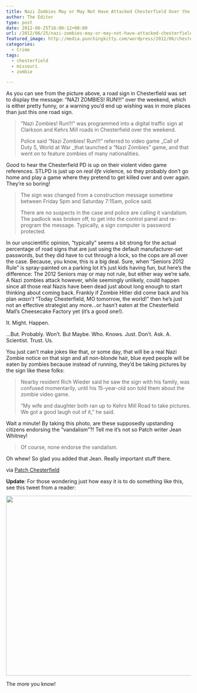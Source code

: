 ```yaml
---
title: Nazi Zombies May or May Not Have Attacked Chesterfield Over the Weekend
author: The Editor
type: post
date: 2012-06-25T16:00:12+00:00
url: /2012/06/25/nazi-zombies-may-or-may-not-have-attacked-chesterfield-over-the-weekend/
featured_image: http://media.punchingkitty.com/wordpress/2012/06/chesterfield_zombie_sign.jpeg
categories:
  - Crime
tags:
  - chesterfield
  - missouri
  - zombie

---
```

As you can see from the picture above, a road sign in Chesterfield was set to display the message: &#8220;NAZI ZOMBIES! RUN!!!&#8221; over the weekend, which is either pretty funny, or a warning you&#8217;d end up wishing was in more places than just this one road sign.

> &#8220;Nazi Zombies! Run!!!&#8221; was programmed into a digital traffic sign at Clarkson and Kehrs Mill roads in Chesterfield over the weekend.
> 
> Police said &#8220;Nazi Zombies! Run!!!&#8221; referred to video game _Call of Duty 5, World at War _that launched a &#8220;Nazi Zombies&#8221; game, and that went on to feature zombies of many nationalities.

Good to hear the Chesterfield PD is up on their violent video game references. STLPD is just up on _real life_ violence, so they probably don&#8217;t go home and play a game where they pretend to get killed over and over again. They&#8217;re so boring!

> The sign was changed from a construction message sometime between Friday 5pm and Saturday 7:15am, police said.
> 
> There are no suspects in the case and police are calling it vandalism. The padlock was broken off, to get into the control panel and re-program the message. Typically, a sign computer is password protected.

In our unscientific opinion, &#8220;typically&#8221; seems a bit strong for the actual percentage of road signs that are just using the default manufacturer-set passwords, but they did have to cut through a lock, so the cops are all over the case. Because, you know, this is a big deal. Sure, when &#8220;Seniors 2012 Rule&#8221; is spray-painted on a parking lot it&#8217;s just kids having fun, but here&#8217;s the difference: The 2012 Seniors may or may not rule, but either way we&#8217;re safe. A Nazi zombies attack however, while seemingly unlikely, could happen since all those real Nazis have been dead just about long enough to start thinking about coming back. Frankly if Zombie Hitler did come back and his plan _wasn&#8217;t_ &#8220;Today Chesterfield, MO tomorrow, the world!&#8221; then he&#8217;s just not an effective strategist any more&#8230;or hasn&#8217;t eaten at the Chesterfield Mall&#8217;s Cheesecake Factory yet (it&#8217;s a good one!).

It. Might. Happen.

&#8230;But. Probably. Won&#8217;t. But Maybe. Who. Knows. Just. Don&#8217;t. Ask. A. Scientist. Trust. Us.

You just can&#8217;t make jokes like that, or some day, that will be a real Nazi Zombie notice on that sign and all non-blonde hair, blue eyed people will be eaten by zombies because instead of running, they&#8217;d be taking pictures by the sign like these folks:

> Nearby resident Rich Wieder said he saw the sign with his family, was confused momentarily, until his 15-year-old son told them about the zombie video game.
> 
> &#8220;My wife and daughter both ran up to Kehrs Mill Road to take pictures. We got a good laugh out of it,&#8221; he said.

Wait a minute! By taking this photo, are these supposedly upstanding citizens endorsing the &#8220;vandalism&#8221;?! Tell me it&#8217;s not so Patch writer Jean Whitney!

> Of course, none endorse the vandalism.

Oh whew! So glad you added that Jean. Really important stuff there.

via <a href="http://chesterfield.patch.com/articles/zombies-warning-hacked-onto-digital-road-sign-in-chesterfield" target="_blank">Patch Chesterfield</a>

**Update**: For those wondering just how easy it is to do something like this, see this tweet from a reader:

<p style="text-align: center;">
  <a href="https://twitter.com/elzemeyer/status/217326769232023552"><img class="aligncenter size-full wp-image-14000" title="chesterfield_zombie_sign_tweet" src="http://media.punchingkitty.com/wordpress/2012/06/chesterfield_zombie_sign_tweet.jpg" alt="" width="512" height="490" /></a>
</p>

The more you know!